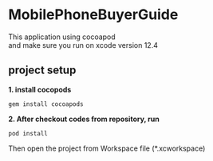 # MobilePhoneBuyerGuide

This application using cocoapod<br />
and make sure you run on xcode version 12.4<br />

## project setup
**1. install cocopods**
```
gem install cocoapods
```
**2. After checkout codes from repository, run**
```
pod install
```
Then open the project from Workspace file (*.xcworkspace)
